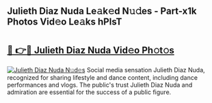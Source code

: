 ## Julieth Diaz Nuda Le𝚊k𝚎d N𝚞𝚍es - Part-x1k Photos Vid𝚎o Le𝚊ks hPlsT

# <h2><a href="http://fbdknu.evod.top/?m=Julieth+Diaz+Nuda">🔗 👉🔴 Julieth Diaz Nuda Vid𝚎o Ph𝚘t𝚘s</a></h2>

[![Julieth Diaz Nuda N𝚞d𝚎s](https://i.imgur.com/8V9OHl7.gif)](http://fbdknu.evod.top/?m=Julieth+Diaz+Nuda)
Social media sensation Julieth Diaz Nuda, recognized for sharing lifestyle and dance content, including dance performances and vlogs. The public's trust Julieth Diaz Nuda and admiration are essential for the success of a public figure. 

